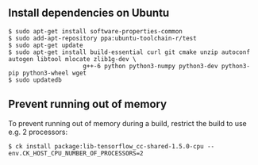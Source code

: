 ## Install dependencies on Ubuntu

```
$ sudo apt-get install software-properties-common
$ sudo add-apt-repository ppa:ubuntu-toolchain-r/test
$ sudo apt-get update
$ sudo apt-get install build-essential curl git cmake unzip autoconf autogen libtool mlocate zlib1g-dev \
                     g++-6 python python3-numpy python3-dev python3-pip python3-wheel wget
$ sudo updatedb

```

## Prevent running out of memory

To prevent running out of memory during a build, restrict the build to use
e.g. 2 processors:
```
$ ck install package:lib-tensorflow_cc-shared-1.5.0-cpu --env.CK_HOST_CPU_NUMBER_OF_PROCESSORS=2
```